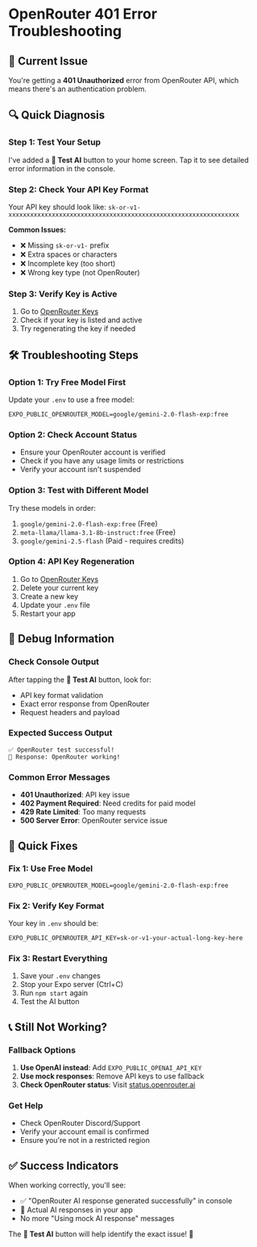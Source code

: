 # OpenRouter 401 Error Troubleshooting

## 🚨 Current Issue
You're getting a **401 Unauthorized** error from OpenRouter API, which means there's an authentication problem.

## 🔍 Quick Diagnosis

### Step 1: Test Your Setup
I've added a **🧪 Test AI** button to your home screen. Tap it to see detailed error information in the console.

### Step 2: Check Your API Key Format
Your API key should look like: `sk-or-v1-xxxxxxxxxxxxxxxxxxxxxxxxxxxxxxxxxxxxxxxxxxxxxxxxxxxxxxxxxxxxxxxx`

**Common Issues:**
- ❌ Missing `sk-or-v1-` prefix
- ❌ Extra spaces or characters
- ❌ Incomplete key (too short)
- ❌ Wrong key type (not OpenRouter)

### Step 3: Verify Key is Active
1. Go to [OpenRouter Keys](https://openrouter.ai/keys)
2. Check if your key is listed and active
3. Try regenerating the key if needed

## 🛠️ Troubleshooting Steps

### Option 1: Try Free Model First
Update your `.env` to use a free model:
```env
EXPO_PUBLIC_OPENROUTER_MODEL=google/gemini-2.0-flash-exp:free
```

### Option 2: Check Account Status
- Ensure your OpenRouter account is verified
- Check if you have any usage limits or restrictions
- Verify your account isn't suspended

### Option 3: Test with Different Model
Try these models in order:
1. `google/gemini-2.0-flash-exp:free` (Free)
2. `meta-llama/llama-3.1-8b-instruct:free` (Free)
3. `google/gemini-2.5-flash` (Paid - requires credits)

### Option 4: API Key Regeneration
1. Go to [OpenRouter Keys](https://openrouter.ai/keys)
2. Delete your current key
3. Create a new key
4. Update your `.env` file
5. Restart your app

## 🔧 Debug Information

### Check Console Output
After tapping the **🧪 Test AI** button, look for:
- API key format validation
- Exact error response from OpenRouter
- Request headers and payload

### Expected Success Output
```
✅ OpenRouter test successful!
🤖 Response: OpenRouter working!
```

### Common Error Messages
- **401 Unauthorized**: API key issue
- **402 Payment Required**: Need credits for paid model
- **429 Rate Limited**: Too many requests
- **500 Server Error**: OpenRouter service issue

## 🎯 Quick Fixes

### Fix 1: Use Free Model
```env
EXPO_PUBLIC_OPENROUTER_MODEL=google/gemini-2.0-flash-exp:free
```

### Fix 2: Verify Key Format
Your key in `.env` should be:
```env
EXPO_PUBLIC_OPENROUTER_API_KEY=sk-or-v1-your-actual-long-key-here
```

### Fix 3: Restart Everything
1. Save your `.env` changes
2. Stop your Expo server (Ctrl+C)
3. Run `npm start` again
4. Test the AI button

## 📞 Still Not Working?

### Fallback Options
1. **Use OpenAI instead**: Add `EXPO_PUBLIC_OPENAI_API_KEY`
2. **Use mock responses**: Remove API keys to use fallback
3. **Check OpenRouter status**: Visit [status.openrouter.ai](https://status.openrouter.ai)

### Get Help
- Check OpenRouter Discord/Support
- Verify your account email is confirmed
- Ensure you're not in a restricted region

## ✅ Success Indicators
When working correctly, you'll see:
- ✅ "OpenRouter AI response generated successfully" in console
- 🤖 Actual AI responses in your app
- No more "Using mock AI response" messages

The **🧪 Test AI** button will help identify the exact issue! 🎯
